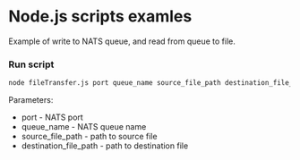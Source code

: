 # Node.js scripts examles
Example of write to NATS queue, and read from queue to file.

### Run script
```bash
node fileTransfer.js port queue_name source_file_path destination_file_path
```
Parameters:
 * port - NATS port
 * queue_name - NATS queue name
 * source_file_path - path to source file
 * destination_file_path - path to destination file
